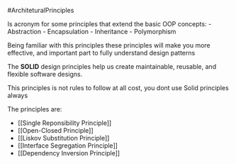 #ArchiteturalPrinciples

Is acronym for some principles that extend the basic OOP concepts:
	- Abstraction
	- Encapsulation
	- Inheritance
	- Polymorphism

Being familiar with this principles these principles will make you more effective, and important part to fully understand design patterns

The **SOLID** design principles help us create maintainable, reusable, and flexible software designs.

This principles is not rules to follow at all cost, you dont use Solid principles always

The principles are:

- [[Single Reponsibility Principle]]
- [[Open-Closed Principle]]
- [[Liskov Substitution Principle]]
- [[Interface Segregation Principle]]
- [[Dependency Inversion Principle]]


